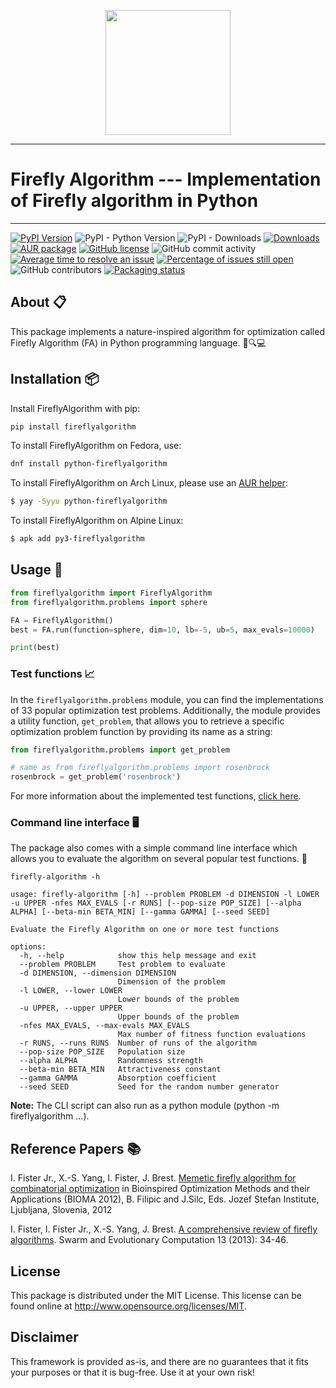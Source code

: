 <p align="center">
  <img width="200" src="https://raw.githubusercontent.com/firefly-cpp/FireflyAlgorithm/master/.github/imgs/firefly_logo.png">
</p>

---

# Firefly Algorithm --- Implementation of Firefly algorithm in Python

---

[![PyPI Version](https://img.shields.io/pypi/v/fireflyalgorithm.svg)](https://pypi.python.org/pypi/fireflyalgorithm)
![PyPI - Python Version](https://img.shields.io/pypi/pyversions/fireflyalgorithm.svg)
![PyPI - Downloads](https://img.shields.io/pypi/dm/fireflyalgorithm.svg)
[![Downloads](https://pepy.tech/badge/fireflyalgorithm)](https://pepy.tech/project/fireflyalgorithm)
[![AUR package](https://img.shields.io/aur/version/python-fireflyalgorithm?color=blue&label=Arch%20Linux&logo=arch-linux)](https://aur.archlinux.org/packages/python-fireflyalgorithm)
[![GitHub license](https://img.shields.io/github/license/firefly-cpp/FireflyAlgorithm.svg)](https://github.com/firefly-cpp/FireflyAlgorithm/blob/master/LICENSE)
![GitHub commit activity](https://img.shields.io/github/commit-activity/w/firefly-cpp/FireflyAlgorithm.svg)
[![Average time to resolve an issue](http://isitmaintained.com/badge/resolution/firefly-cpp/FireflyAlgorithm.svg)](http://isitmaintained.com/project/firefly-cpp/FireflyAlgorithm "Average time to resolve an issue")
[![Percentage of issues still open](http://isitmaintained.com/badge/open/firefly-cpp/FireflyAlgorithm.svg)](http://isitmaintained.com/project/firefly-cpp/FireflyAlgorithm "Percentage of issues still open")
![GitHub contributors](https://img.shields.io/github/contributors/firefly-cpp/FireflyAlgorithm.svg)
[![Packaging status](https://repology.org/badge/tiny-repos/python:fireflyalgorithm.svg)](https://repology.org/project/python:fireflyalgorithm/versions)

## About 📋

This package implements a nature-inspired algorithm for optimization called Firefly Algorithm (FA) in Python programming language. 🌿🔍💻

## Installation 📦

Install FireflyAlgorithm with pip:
```sh
pip install fireflyalgorithm
```
To install FireflyAlgorithm on Fedora, use:
```sh
dnf install python-fireflyalgorithm
```
To install FireflyAlgorithm on Arch Linux, please use an [AUR helper](https://wiki.archlinux.org/title/AUR_helpers):
```sh
$ yay -Syyu python-fireflyalgorithm
```
To install FireflyAlgorithm on Alpine Linux:
```sh
$ apk add py3-fireflyalgorithm
```

## Usage 🚀

```python
from fireflyalgorithm import FireflyAlgorithm
from fireflyalgorithm.problems import sphere

FA = FireflyAlgorithm()
best = FA.run(function=sphere, dim=10, lb=-5, ub=5, max_evals=10000)

print(best)
```

### Test functions 📈

In the `fireflyalgorithm.problems` module, you can find the implementations of 33 popular optimization test problems.  Additionally, the module provides a utility function, `get_problem`, that allows you to retrieve a specific optimization problem function by providing its name as a string:

```python
from fireflyalgorithm.problems import get_problem

# same as from fireflyalgorithm.problems import rosenbrock
rosenbrock = get_problem('rosenbrock')
```

For more information about the implemented test functions, [click here](Problems.md).

### Command line interface 🖥️

The package also comes with a simple command line interface which allows you to evaluate the algorithm on several popular test functions. 🔬

```shell
firefly-algorithm -h
```

```text
usage: firefly-algorithm [-h] --problem PROBLEM -d DIMENSION -l LOWER -u UPPER -nfes MAX_EVALS [-r RUNS] [--pop-size POP_SIZE] [--alpha ALPHA] [--beta-min BETA_MIN] [--gamma GAMMA] [--seed SEED]

Evaluate the Firefly Algorithm on one or more test functions

options:
  -h, --help            show this help message and exit
  --problem PROBLEM     Test problem to evaluate
  -d DIMENSION, --dimension DIMENSION
                        Dimension of the problem
  -l LOWER, --lower LOWER
                        Lower bounds of the problem
  -u UPPER, --upper UPPER
                        Upper bounds of the problem
  -nfes MAX_EVALS, --max-evals MAX_EVALS
                        Max number of fitness function evaluations
  -r RUNS, --runs RUNS  Number of runs of the algorithm
  --pop-size POP_SIZE   Population size
  --alpha ALPHA         Randomness strength
  --beta-min BETA_MIN   Attractiveness constant
  --gamma GAMMA         Absorption coefficient
  --seed SEED           Seed for the random number generator
```

**Note:** The CLI script can also run as a python module (python -m fireflyalgorithm ...).


## Reference Papers 📚

I. Fister Jr.,  X.-S. Yang,  I. Fister, J. Brest. [Memetic firefly algorithm for combinatorial optimization](http://www.iztok-jr-fister.eu/static/publications/44.pdf) in Bioinspired Optimization Methods and their Applications (BIOMA 2012), B. Filipic and J.Silc, Eds.
Jozef Stefan Institute, Ljubljana, Slovenia, 2012

I. Fister, I. Fister Jr.,  X.-S. Yang, J. Brest. [A comprehensive review of firefly algorithms](http://www.iztok-jr-fister.eu/static/publications/23.pdf). Swarm and Evolutionary Computation 13 (2013): 34-46.

## License

This package is distributed under the MIT License. This license can be found online at <http://www.opensource.org/licenses/MIT>.

## Disclaimer

This framework is provided as-is, and there are no guarantees that it fits your purposes or that it is bug-free. Use it at your own risk!
